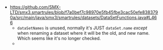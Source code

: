 - https://github.com/SMX-LTD/smx3.smartrules/blob/f7a0bef7c98970e5fb45fbe3cac50efe8383790a/src/main/java/smx3/smartrules/datasets/DataSetFunctions.java#L466
	- `dataSetNames` is unused, normally it's JUST `dataSet.name` _except_ when renaming a dataset where it will be the old, and new name. Which seems like it's no longer checked.
	-